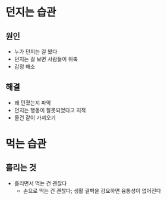 # 던지는 습관
## 원인
* 누가 던지는 걸 봤다
* 던지는 걸 보면 사람들이 위축
* 감정 해소

## 해결
* 왜 던졌는지 파악
* 던지는 행동이 잘못되었다고 지적
* 물건 같이 가져오기

# 먹는 습관
## 흘리는 것
* 흘리면서 먹는 건 괜찮다
	* 손으로 먹는 건 괜찮다; 생활 결벽을 강요하면 융통성이 없어진다